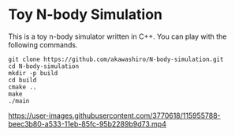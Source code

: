 # Toy N-body Simulation

This is a toy n-body simulator written in C++. You can play with the following commands.

```
git clone https://github.com/akawashiro/N-body-simulation.git
cd N-body-simulation
mkdir -p build
cd build
cmake ..
make
./main
```
https://user-images.githubusercontent.com/3770618/115955788-beec3b80-a533-11eb-85fc-95b2289b9d73.mp4

